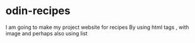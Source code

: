 # odin-recipes
I am going to make my project website for recipes
By using html tags , with image and perhaps also using list